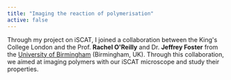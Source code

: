 ```yaml
---
title: "Imaging the reaction of polymerisation"
active: false
---
```


Through my project on iSCAT, I joined a collaboration between the King's College London and the
Prof. **Rachel O'Reilly** and Dr. **Jeffrey Foster** from the [University of Birmingham](https://www.oreillygrouplab.com) (Birmingham, UK).
Through this collaboration, we aimed at imaging polymers with our iSCAT microscope and study their properties.

